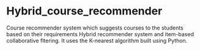 # Hybrid_course_recommender
Course recommender system which suggests courses to the students based on their requirements
Hybrid recommender system and item-based collaborative fltering. It uses the K-nearest algorithm built using Python.
